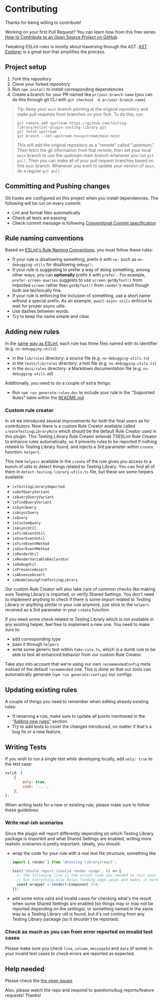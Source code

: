 # Contributing

Thanks for being willing to contribute!

Working on your first Pull Request? You can learn how from this free series
[How to Contribute to an Open Source Project on GitHub](https://egghead.io/series/how-to-contribute-to-an-open-source-project-on-github).

Tweaking ESLint rules is mostly about traversing through the AST. [AST Explorer](https://astexplorer.net) is a great tool that simplifies the process.

## Project setup

1. Fork this repository
2. Clone your forked repository
3. Run `npm install` to install corresponding dependencies
4. Create a branch for your PR named like `pr/your-branch-name` (you can do this through git CLI with `git checkout -b pr/your-branch-name`)

> Tip: Keep your `main` branch pointing at the original repository and make
> pull requests from branches on your fork. To do this, run:
>
> ```
> git remote add upstream https://github.com/testing-library/eslint-plugin-testing-library.git
> git fetch upstream
> git branch --set-upstream-to=upstream/main main
> ```
>
> This will add the original repository as a "remote" called "upstream," Then
> fetch the git information from that remote, then set your local `main`
> branch to use the upstream main branch whenever you run `git pull`. Then you
> can make all of your pull request branches based on this `main` branch.
> Whenever you want to update your version of `main`, do a regular `git pull`.

## Committing and Pushing changes

Git hooks are configured on this project when you install dependencies.
The following will be run on every commit:

- Lint and format files automatically
- Check all tests are passing
- Check commit message is following [Conventional Commit specification](https://www.conventionalcommits.org/en/v1.0.0/)

## Rule naming conventions

Based on [ESLint's Rule Naming Conventions](https://eslint.org/docs/developer-guide/working-with-rules#rule-naming-conventions), you must follow these rules:

- If your rule is disallowing something, prefix it with `no-` such as `no-debugging-utils`
  for disallowing `debug()`.
- If your rule is suggesting to prefer a way of doing something, among other ways, you can **optionally** prefix it with
  `prefer-`. For example, `prefer-screen-queries` suggests to use `screen.getByText()` from imported `screen` rather
  than `getByText()` from `render`'s result though both are technically fine.
- If your rule is enforcing the inclusion of something, use a short name without a special prefix. As an example,
  `await-async-utils` enforce to wait for proper async utils.
- Use dashes between words.
- Try to keep the name simple and clear.

## Adding new rules

In the [same way as ESLint](https://eslint.org/docs/developer-guide/working-with-rules),
each rule has three files named with its identifier (e.g. `no-debugging-utils`):

- in the `lib/rules` directory: a source file (e.g. `no-debugging-utils.ts`)
- in the `tests/lib/rules` directory: a test file (e.g. `no-debugging-utils.ts`)
- in the `docs/rules` directory: a Markdown documentation file (e.g. `no-debugging-utils.md`)

Additionally, you need to do a couple of extra things:

- Run `npm run generate:rules-doc` to include your rule in the "Supported Rules" table within the [README.md](./README.md)

### Custom rule creator

In v4 we introduced several improvements for both the final users as for contributors. Now there is a custom Rule Creator available called `createTestingLibraryRule` which should be the default Rule Creator used in this plugin. This Testing Library Rule Creator extends TSESLint Rule Creator to enhance rules automatically, so it prevents rules to be reported if nothing related to Testing Library found, and injects a 3rd parameter within `create` function: `helpers`.

This new `helpers` available in the `create` of the rule gives you access to a bunch of utils to detect things related to Testing Library. You can find all of them in `detect-testing-library-utils.ts` file, but these are some helpers available:

- `isTestingLibraryImported`
- `isGetQueryVariant`
- `isQueryQueryVariant`
- `isFindQueryVariant`
- `isSyncQuery`
- `isAsyncQuery`
- `isQuery`
- `isCustomQuery`
- `isAsyncUtil`
- `isFireEventUtil`
- `isUserEventUtil`
- `isFireEventMethod`
- `isUserEventMethod`
- `isRenderUtil`
- `isRenderVariableDeclarator`
- `isDebugUtil`
- `isPresenceAssert`
- `isAbsenceAssert`
- `isNodeComingFromTestingLibrary`

Our custom Rule Creator will also take care of common checks like making sure Testing Library is imported, or verify Shared Settings. You don't need to implement anything to check if there is some import related to Testing Library or anything similar in your rule anymore, just stick to the `helpers` received as a 3rd parameter in your `create` function.

If you need some check related to Testing Library which is not available in any existing helper, feel free to implement a new one. You need to make sure to:

- add corresponding type
- pass it through `helpers`
- write some generic test within `fake-rule.ts`, which is a dumb rule to be able to test all enhanced behavior from our custom Rule Creator.

Take also into account that we're using our own `recommendedConfig` meta instead of the default `recommended` one. This is done so that our tools can automatically generate (`npm run generate:configs`) our configs.

## Updating existing rules

A couple of things you need to remember when editing already existing rules:

- If renaming a rule, make sure to update all points mentioned in the
  "[Adding new rules"](#adding-new-rules) section.
- Try to add tests to cover the changes introduced, no matter if that's
  a bug fix or a new feature.

## Writing Tests

If you wish to run a single test while developing locally, add `only: true` to the test case:

```javascript
valid: [
	{
		only: true,
		code: `...`,
	},
];
```

When writing tests for a new or existing rule, please make sure to follow these guidelines:

### Write real-ish scenarios

Since the plugin will report differently depending on which Testing Library package is imported and what Shared Settings are enabled, writing more realistic scenarios is pretty important. Ideally, you should:

- wrap the code for your rule with a real test file structure, something like

  ```javascript
  import { render } from '@testing-library/react';

  test('should report invalid render usage', () => {
  	// the following line is the actual code you needed to test your rule,
  	// but everything else helps finding edge cases and makes it more robust.
  	const wrapper = render(<Component />);
  });
  ```

- add some extra valid and invalid cases for checking what's the result when some Shared Settings are enabled (so things may or may not be reported depending on the settings), or something named in the same way as a Testing Library util is found, but it's not coming from any Testing Library package (so it shouldn't be reported).

### Check as much as you can from error reported on invalid test cases

Please make sure you check `line`, `column`, `messageId` and `data` (if some) in your invalid test cases to check errors are reported as expected.

## Help needed

Please check the [the open issues](https://github.com/testing-library/eslint-plugin-testing-library/issues)

Also, please watch the repo and respond to questions/bug reports/feature requests! Thanks!
